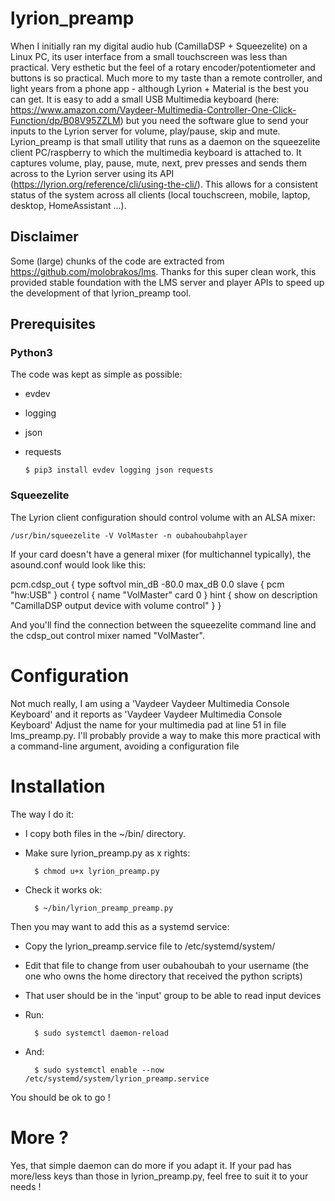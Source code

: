 # lyrion_preamp
When I initially ran my digital audio hub (CamillaDSP + Squeezelite) on a Linux PC, its user interface from a small touchscreen was less than practical. Very esthetic but the feel of a rotary encoder/potentiometer and buttons is so practical. Much more to my taste than a remote controller, and light years from a phone app - although Lyrion + Material is the best you can get.
It is easy to add a small USB Multimedia keyboard (here: https://www.amazon.com/Vaydeer-Multimedia-Controller-One-Click-Function/dp/B08V95ZZLM) but you need the software glue to send your inputs to the Lyrion server for volume, play/pause, skip and mute. Lyrion_preamp is that small utility that runs as a daemon on the squeezelite client PC/raspberry to which the multimedia keyboard is attached to. It captures volume, play, pause, mute, next, prev presses and sends them across to the Lyrion server using its API (https://lyrion.org/reference/cli/using-the-cli/). This allows for a consistent status of the system across all clients (local touchscreen, mobile, laptop, desktop, HomeAssistant ...).

## Disclaimer
Some (large) chunks of the code are extracted from https://github.com/molobrakos/lms. Thanks for this super clean work, this provided stable foundation with the LMS server and player APIs to speed up the development of that lyrion_preamp tool.

## Prerequisites
### Python3
The code was kept as simple as possible:
  - evdev
  - logging
  - json
  - requests

        $ pip3 install evdev logging json requests

### Squeezelite
The Lyrion client configuration should control volume with an ALSA mixer:

    /usr/bin/squeezelite -V VolMaster -n oubahoubahplayer

If your card doesn't have a general mixer (for multichannel typically), the asound.conf would look like this:

  pcm.cdsp_out {
  	type	softvol
  	min_dB -80.0
  	max_dB  0.0
  	slave {
  		pcm  "hw:USB"
  	}
  	control {
  		name "VolMaster"
  		card 0
  	}
  	hint {
  		show on
  		description "CamillaDSP output device with volume control"
  	}
  }

And you'll find the connection between the squeezelite command line and the cdsp_out control mixer named "VolMaster".

# Configuration
Not much really, I am using a 'Vaydeer Vaydeer Multimedia Console Keyboard' and it reports as 'Vaydeer Vaydeer Multimedia Console Keyboard' 
Adjust the name for your multimedia pad at line 51 in file lms_preamp.py.
I'll probably provide a way to make this more practical with a command-line argument, avoiding a configuration file

# Installation
The way I do it:
- I copy both files in the ~/bin/ directory.
- Make sure lyrion_preamp.py as x rights:

        $ chmod u+x lyrion_preamp.py

- Check it works ok:

        $ ~/bin/lyrion_preamp_preamp.py
  
Then you may want to add this as a systemd service:
- Copy the lyrion_preamp.service file to /etc/systemd/system/
- Edit that file to change from user oubahoubah to your username (the one who owns the home directory that received the python scripts)
- That user should be in the 'input' group to be able to read input devices
- Run:

        $ sudo systemctl daemon-reload
  
- And:

        $ sudo systemctl enable --now /etc/systemd/system/lyrion_preamp.service

You should be ok to go !

# More ?
Yes, that simple daemon can do more if you adapt it. If your pad has more/less keys than those in lyrion_preamp.py, feel free to suit it to your needs !
